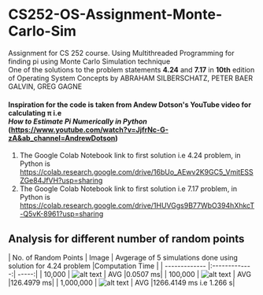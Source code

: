 # CS252-OS-Assignment-Monte-Carlo-Sim
 Assignment for CS 252 course. Using Multithreaded Programming for finding pi using Monte Carlo Simulation technique
<br/> One of the solutions to the problem statements **4.24** and **7.17** in **10th** edition of Operating System Concepts by ABRAHAM SILBERSCHATZ, PETER BAER GALVIN, GREG GAGNE
#### Inspiration for the code is taken from Andew Dotson's YouTube video for calculating π i.e<br/> ***How to Estimate Pi Numerically in Python***    (https://www.youtube.com/watch?v=JjfrNc-G-zA&ab_channel=AndrewDotson)
1. The Google Colab Notebook link to first solution i.e 4.24 problem, in Python is https://colab.research.google.com/drive/16bUo_AEwv2K9GC5_VmitESSZGe84JfVH?usp=sharing
2. The Google Colab Notebook link to first solution i.e 7.17 problem, in Python is https://colab.research.google.com/drive/1HUVGgs9B77WbO394hXhkcT-Q5vK-8961?usp=sharing

## Analysis for different number of random points
| No. of Random Points        | Image           | Avgerage of 5 simulations done using solution for 4.24 problem  |Computation Time |
| ------------- |:-------------:| -----:|
| 10,000      | ![alt text](https://github.com/AdityaSriram09/CS252-OS-Assignment-Monte-Carlo-Sim/blob/master/Images/10,000points_sim.png.png?raw=true) | AVG |0.0507 ms|
| 100,000      | ![alt text](https://github.com/AdityaSriram09/CS252-OS-Assignment-Monte-Carlo-Sim/blob/master/Images/100,000points_sim.png.png?raw=true)      |   AVG |126.4979 ms|
| 1,000,000 | ![alt text](https://github.com/AdityaSriram09/CS252-OS-Assignment-Monte-Carlo-Sim/blob/master/Images/1,000,000points_sim.png.png?raw=true)      |    AVG |1266.4149 ms i.e 1.266 s|

